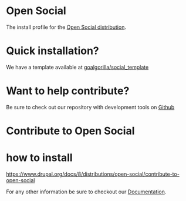 # Open Social
The install profile for the
<a target="_blank" href="http://www.drupal.org/project/social">Open Social
distribution</a>.

# Quick installation?
We have a template available at
<a target="_blank" href="https://github.com/goalgorilla/social_template/">
goalgorilla/social_template</a>

# Want to help contribute?
Be sure to check out our repository with development tools on
<a target="_blank" href="https://github.com/goalgorilla/drupal_social/">
Github</a>

# Contribute to Open Social
# how to install
https://www.drupal.org/docs/8/distributions/open-social/contribute-to-open-social

For any other information be sure to checkout our
<a target="_blank" href="https://www.drupal.org/docs/8/distributions/open-social">
Documentation</a>.
